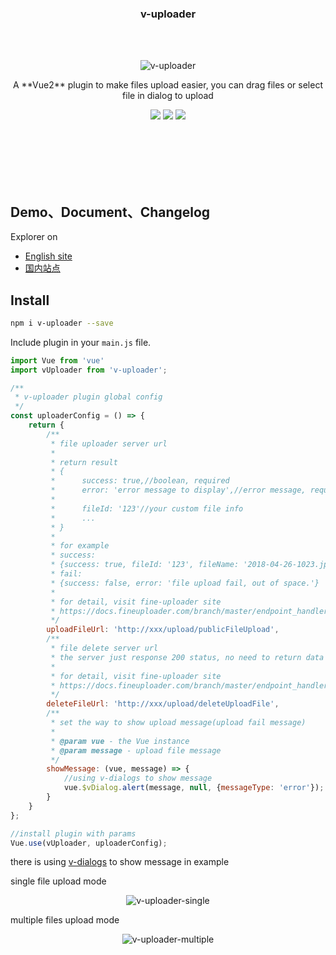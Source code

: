 <h3 align="center">v-uploader</h3>

<br><br>

<p align="center"><img src="https://terryz.gitee.io/image/v-uploader/v-uploader-single.png" alt="v-uploader"></p>

<p align="center">
A **Vue2** plugin to make files upload easier, you can drag files or select file in dialog to upload
</p>

<p align="center">
  <a href="https://www.npmjs.com/package/v-uploader"><img src="https://img.shields.io/npm/v/v-uploader.svg"></a>
  <a href="https://mit-license.org/"><img src="https://img.shields.io/badge/license-MIT-brightgreen.svg"></a>
  <a href="https://www.npmjs.com/package/v-uploader"><img src="https://img.shields.io/npm/dy/v-uploader.svg"></a>
</p>
<br><br><br><br><br>

## Demo、Document、Changelog
Explorer on

- [English site](https://terryz.github.io/vue/#/upload)
- [国内站点](https://terryz.gitee.io/vue/#/upload)

## Install

``` bash
npm i v-uploader --save
```

Include plugin in your `main.js` file.

```js
import Vue from 'vue'
import vUploader from 'v-uploader';

/**
 * v-uploader plugin global config
 */
const uploaderConfig = () => {
    return {
        /**
         * file uploader server url
         *
         * return result
         * {
         *      success: true,//boolean, required
         *      error: 'error message to display',//error message, required when upload fail
         *
         *      fileId: '123'//your custom file info
         *      ...
         * }
         *
         * for example
         * success:
         * {success: true, fileId: '123', fileName: '2018-04-26-1023.jpg'}
         * fail:
         * {success: false, error: 'file upload fail, out of space.'}
         *
         * for detail, visit fine-uploader site
         * https://docs.fineuploader.com/branch/master/endpoint_handlers/traditional.html
         */
        uploadFileUrl: 'http://xxx/upload/publicFileUpload',
        /**
         * file delete server url
         * the server just response 200 status, no need to return data
         *
         * for detail, visit fine-uploader site
         * https://docs.fineuploader.com/branch/master/endpoint_handlers/traditional.html
         */
        deleteFileUrl: 'http://xxx/upload/deleteUploadFile',
        /**
         * set the way to show upload message(upload fail message)
         *
         * @param vue - the Vue instance
         * @param message - upload file message
         */
        showMessage: (vue, message) => {
            //using v-dialogs to show message
            vue.$vDialog.alert(message, null, {messageType: 'error'});
        }
    }
};

//install plugin with params
Vue.use(vUploader, uploaderConfig);
```

there is using [v-dialogs](https://github.com/TerryZ/v-dialogs) to show message in example

single file upload mode

<p align="center"><img src="https://terryz.github.io/image/v-uploader/v-uploader-single.png" alt="v-uploader-single" ></p>

multiple files upload mode

<p align="center"><img src="https://terryz.github.io/image/v-uploader/v-uploader-multiple.png" alt="v-uploader-multiple" ></p>
